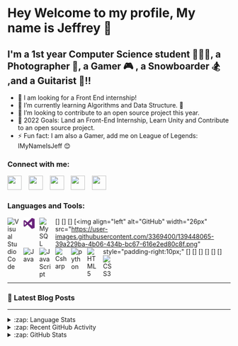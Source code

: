# Hey Welcome to my profile, My name is Jeffrey 👋 

<!-- Add status here -->


## I'm a 1st year Computer Science student 🧑🏽‍💻, a Photographer 📸, a Gamer 🎮 , a Snowboarder 🏂  ,and a Guitarist 🎸!!
<!-- project name then the link to that project -->
- 🔭 I am looking for a Front End internship!
- 🌱 I’m currently learning Algorithms and Data Structure. 🤣
- 👯 I’m looking to contribute to an open source project this year.
- 🥅 2022 Goals: Land an Front-End Internship, Learn Unity and Contribute to an open source project.
- ⚡ Fun fact: I am also a Gamer, add me on League of Legends: lMyNameIsJeff 😊 

### Connect with me:
<!-- Icons  -->
[<img height="32" width="32" src="https://simpleicons.now.sh/linkedin/fff" target="_blank"/>][linkedin]
&nbsp;&nbsp;
[<img height="32" width="32" src="https://simpleicons.now.sh/instagram/fff" />][instagram]
&nbsp;&nbsp;
[<img height="32" width="32" src="https://simpleicons.now.sh/unsplash/fff" />][unsplash]
&nbsp;&nbsp;
[<img height="32" width="32" src="https://simpleicons.now.sh/facebook/fff" />][facebook]
&nbsp;&nbsp;
[<img height="32" width="32" src="https://simpleicons.now.sh/twitter/fff" />][twitter]

<!-- Separate languages and tools  -->
### Languages and Tools:
[<img align="left" alt="Visual Studio Code" width="26px" src="https://cdn.jsdelivr.net/gh/devicons/devicon/icons/vscode/vscode-original.svg" style="padding-right:10px;" />]
[<img align="left" alt="Visual Studio" width="26px" src="https://github.com/devicons/devicon/blob/master/icons/visualstudio/visualstudio-plain.svg" style="padding-right:10px;" />]
[<img align="left" alt="MySQL" width="26px" src="https://cdn.jsdelivr.net/gh/devicons/devicon/icons/mysql/mysql-original.svg" style="padding-right:10px;" />]
[<img align="left" alt="GitHub" width="26px" src="https://user-images.githubusercontent.com/3369400/139448065-39a229ba-4b06-434b-bc67-616e2ed80c8f.png" style="padding-right:10px;"
[<img align="left" alt="Java" width="26px" src="https://cdn.jsdelivr.net/gh/devicons/devicon/icons/java/java-original.svg" style="padding-right:10px;" />]
[<img align="left" alt="JavaScript" width="26px" src="https://cdn.jsdelivr.net/gh/devicons/devicon/icons/javascript/javascript-original.svg" style="padding-right:10px;" />]
[<img align="left" alt="Csharp" width="26px" src="https://cdn.jsdelivr.net/gh/devicons/devicon/icons/csharp/csharp-original.svg" style="padding-right:10px;" />]
[<img align="left" alt="python" width="26px" src="https://cdn.jsdelivr.net/gh/devicons/devicon/icons/python/python-original.svg" style="padding-right:10px;" />]
[<img align="left" alt="HTML5" width="26px" src="https://cdn.jsdelivr.net/gh/devicons/devicon/icons/html5/html5-original.svg" style="padding-right:10px;" />]
[<img align="left" alt="CSS3" width="26px" src="https://cdn.jsdelivr.net/gh/devicons/devicon/icons/css3/css3-original.svg" style="padding-right:10px;" />]


<br />
<br />

---

### 📕 Latest Blog Posts

<!-- BLOG-POST-LIST:START -->
<!-- BLOG-POST-LIST:END -->

---


<details>
  <summary>:zap: Language Stats</summary>

[![Top Langs](https://github-readme-stats.vercel.app/api/top-langs/?username=jgrospe92)](https://github.com/jgrospe92/github-readme-stats)

</details>

<details>
  <summary>:zap: Recent GitHub Activity</summary>
<!--START_SECTION:activity-->
1. 🎉 Merged PR [#1](https://github.com/jgrospe92/Street-Photography/pull/1) in [jgrospe92/Street-Photography](https://github.com/jgrospe92/Street-Photography)
2. 💪 Opened PR [#1](https://github.com/jgrospe92/Street-Photography/pull/1) in [jgrospe92/Street-Photography](https://github.com/jgrospe92/Street-Photography)
3. 🎉 Merged PR [#15](https://github.com/jgrospe92/Department_with_GUI/pull/15) in [jgrospe92/Department_with_GUI](https://github.com/jgrospe92/Department_with_GUI)
4. 💪 Opened PR [#15](https://github.com/jgrospe92/Department_with_GUI/pull/15) in [jgrospe92/Department_with_GUI](https://github.com/jgrospe92/Department_with_GUI)
5. 🎉 Merged PR [#14](https://github.com/jgrospe92/Department_with_GUI/pull/14) in [jgrospe92/Department_with_GUI](https://github.com/jgrospe92/Department_with_GUI)
<!--END_SECTION:activity-->
</details>

<details>
  <summary>:zap: GitHub Stats</summary>

  <img align="left" alt="codeSTACKr's GitHub Stats" src="https://github-readme-stats.vercel.app/api?username=jgrospe92&show_icons=true&hide_border=false&hide=stars,issues,contribs&theme=darcula&count_private=true" />

</details>

<!-- Social Media links  -->
[linkedin]: https://www.linkedin.com/in/jeffreygrospe/
[instagram]: https://www.instagram.com
[unsplash]: https://unsplash.com/@jgrospe
[facebook]: https://www.facebook.com/jeffrey.grospe
[twitter]: https://twitter.com/jeffrey_grospe

[website]: https://codeSTACKr.com
[course]: http://vsCodeHero.com
[twitter]: https://twitter.com/codeSTACKr
[youtube]: https://youtube.com/codeSTACKr
[instagram]: https://instagram.com/codeSTACKr
[linkedin]: https://linkedin.com/in/codeSTACKr
[webdevplaylist]: https://www.youtube.com/playlist?list=PLkwxH9e_vrAJ0WbEsFA9W3I1W-g_BTsbt
[jsplaylist]: https://www.youtube.com/playlist?list=PLkwxH9e_vrALRJKu7wfXby3MKeflhTu6B
[cssplaylist]: https://www.youtube.com/playlist?list=PLkwxH9e_vrALSdvZuEh6gqQdmDoDIoqz4
[reactplaylist]: https://www.youtube.com/playlist?list=PLkwxH9e_vrAK4TdffpxKY3QGyHCpxFcQ0

<!---
jgrospe92/jgrospe92 is a ✨ special ✨ repository because its `README.md` (this file) appears on your GitHub profile.
You can click the Preview link to take a look at your changes.
--->
